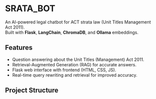 # SRATA_BOT

An AI-powered legal chatbot for ACT strata law (Unit Titles Management Act 2011).  
Built with **Flask**, **LangChain**, **ChromaDB**, and **Ollama** embeddings.  

## Features
- Question answering about the Unit Titles (Management) Act 2011.
- Retrieval-Augmented Generation (RAG) for accurate answers.
- Flask web interface with frontend (HTML, CSS, JS).
- Real-time query rewriting and retrieval for improved accuracy.

## Project Structure
